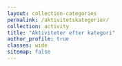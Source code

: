 ```yaml
---
layout: collection-categories
permalink: /aktivitetskategorier/
collection: activity
title: "Aktiviteter efter kategori"
author_profile: true
classes: wide
sitemap: false
---
```

